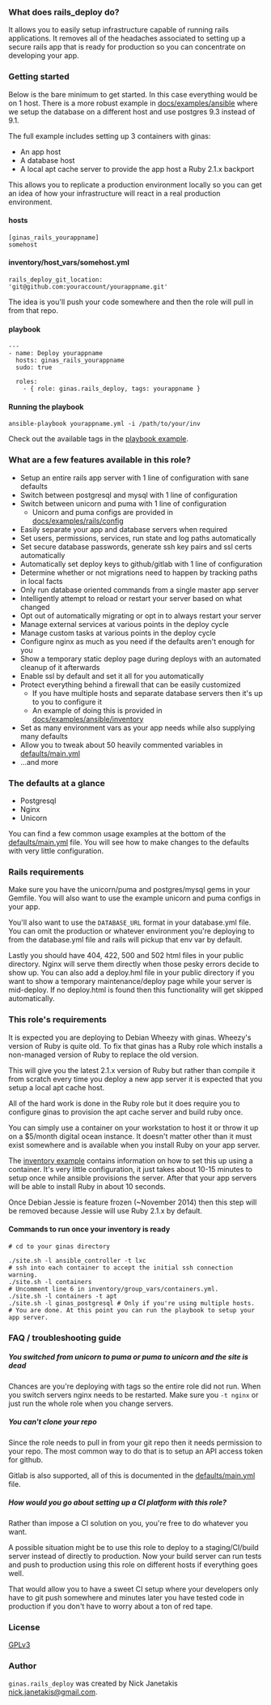 ### What does rails_deploy do?

It allows you to easily setup infrastructure capable of running rails applications. It removes all of the headaches associated to setting up a secure rails app that is ready for production so you can concentrate on developing your app.

### Getting started

Below is the bare minimum to get started. In this case everything would be on 1 host. There is a more robust example in [docs/examples/ansible](https://github.com/ginas/ginas/tree/master/playbooks/roles/ginas.rails_deploy/docs/examples/ansible) where we setup the database on a different host and use postgres 9.3 instead of 9.1.

The full example includes setting up 3 containers with ginas:

- An app host
- A database host
- A local apt cache server to provide the app host a Ruby 2.1.x backport

This allows you to replicate a production environment locally so you can get
an idea of how your infrastructure will react in a real production environment.

#### hosts

```
[ginas_rails_yourappname]
somehost
```

#### inventory/host_vars/somehost.yml

`rails_deploy_git_location: 'git@github.com:youraccount/yourappname.git'`

The idea is you'll push your code somewhere and then the role will pull in from that repo.

#### playbook

```
---
- name: Deploy yourappname
  hosts: ginas_rails_yourappname
  sudo: true

  roles:
    - { role: ginas.rails_deploy, tags: yourappname }
```

#### Running the playbook

`ansible-playbook yourappname.yml -i /path/to/your/inv`

Check out the available tags in the [playbook example](https://github.com/ginas/ginas/blob/master/playbooks/roles/ginas.rails_deploy/docs/examples/ansible/playbook/yourappname.yml).

### What are a few features available in this role?

- Setup an entire rails app server with 1 line of configuration with sane defaults
- Switch between postgresql and mysql with 1 line of configuration
- Switch between unicorn and puma with 1 line of configuration
  - Unicorn and puma configs are provided in [docs/examples/rails/config](https://github.com/ginas/ginas/tree/master/playbooks/roles/ginas.rails_deploy/docs/examples/rails/config)
- Easily separate your app and database servers when required
- Set users, permissions, services, run state and log paths automatically
- Set secure database passwords, generate ssh key pairs and ssl certs automatically
- Automatically set deploy keys to github/gitlab with 1 line of configuration
- Determine whether or not migrations need to happen by tracking paths in local facts
- Only run database oriented commands from a single master app server
- Intelligently attempt to reload or restart your server based on what changed
- Opt out of automatically migrating or opt in to always restart your server
- Manage external services at various points in the deploy cycle
- Manage custom tasks at various points in the deploy cycle
- Configure nginx as much as you need if the defaults aren't enough for you
- Show a temporary static deploy page during deploys with an automated cleanup of it afterwards
- Enable ssl by default and set it all for you automatically
- Protect everything behind a firewall that can be easily customized
  - If you have multiple hosts and separate database servers then it's up to you to configure it
  - An example of doing this is provided in [docs/examples/ansible/inventory](https://github.com/ginas/ginas/tree/master/playbooks/roles/ginas.rails_deploy/docs/examples/ansible/inventory)
- Set as many environment vars as your app needs while also supplying many defaults
- Allow you to tweak about 50 heavily commented variables in [defaults/main.yml](https://github.com/ginas/ginas/blob/master/playbooks/roles/ginas.rails_deploy/defaults/main.yml)
- ...and more

### The defaults at a glance

- Postgresql
- Nginx
- Unicorn

You can find a few common usage examples at the bottom of the [defaults/main.yml](https://github.com/ginas/ginas/blob/master/playbooks/roles/ginas.rails_deploy/defaults/main.yml) file. You will see how to make changes to the defaults with very little configuration.

### Rails requirements

Make sure you have the unicorn/puma and postgres/mysql gems in your Gemfile. You will also want to use the example unicorn and puma configs in your app.

You'll also want to use the `DATABASE_URL` format in your database.yml file. You can omit the production or whatever environment you're deploying to from the database.yml file and rails will pickup that env var by default.

Lastly you should have 404, 422, 500 and 502 html files in your public directory. Nginx will serve them directly when those pesky errors decide to show up. You can also add a deploy.hml file in your public directory if you want to show a temporary maintenance/deploy page while your server is mid-deploy. If no deploy.html is found then this functionality will get skipped automatically.

### This role's requirements

It is expected you are deploying to Debian Wheezy with ginas. Wheezy's version of Ruby is quite old. To fix that ginas has a Ruby role which installs a non-managed version of Ruby to replace the old version.

This will give you the latest 2.1.x version of Ruby but rather than compile it from scratch every time you deploy a new app server it is expected that you setup a local apt cache host.

All of the hard work is done in the Ruby role but it does require you to configure ginas to provision the apt cache server and build ruby once.

You can simply use a container on your workstation to host it or throw it up on a $5/month digital ocean instance. It doesn't matter other than it must exist somewhere and is available when you install Ruby on your app server.

The [inventory example](https://github.com/ginas/ginas/tree/master/playbooks/roles/ginas.rails_deploy/docs/examples/ansible/inventory) contains information on how to set this up using a container. It's very little configuration, it just takes about 10-15 minutes to setup once while ansible provisions the server. After that your app servers will be able to install Ruby in about 10 seconds.

Once Debian Jessie is feature frozen (~November 2014) then this step will be removed because Jessie will use Ruby 2.1.x by default.

#### Commands to run once your inventory is ready

```
# cd to your ginas directory

./site.sh -l ansible_controller -t lxc
# ssh into each container to accept the initial ssh connection warning.
./site.sh -l containers
# Uncomment line 6 in inventory/group_vars/containers.yml.
./site.sh -l containers -t apt
./site.sh -l ginas_postgresql # Only if you're using multiple hosts.
# You are done. At this point you can run the playbook to setup your app server.
```

### FAQ / troubleshooting guide

##### You switched from unicorn to puma or puma to unicorn and the site is dead
Chances are you're deploying with tags so the entire role did not run. When you switch servers nginx needs to be restarted. Make sure you `-t nginx` or just run the whole role when you change servers.

##### You can't clone your repo
Since the role needs to pull in from your git repo then it needs permission to your repo. The most common way to do that is to setup an API access token for github.

Gitlab is also supported, all of this is documented in the [defaults/main.yml](https://github.com/ginas/ginas/blob/master/playbooks/roles/ginas.rails_deploy/defaults/main.yml) file.

##### How would you go about setting up a CI platform with this role?
Rather than impose a CI solution on you, you're free to do whatever you want.

A possible situation might be to use this role to deploy to a staging/CI/build server instead of directly to production. Now your build server can run tests and push to production using this role on different hosts if everything goes well.

That would allow you to have a sweet CI setup where your developers only have to git push somewhere and minutes later you have tested code in production if you don't have to worry about a ton of red tape.

### License

[GPLv3](https://www.gnu.org/licenses/quick-guide-gplv3.html)

### Author

`ginas.rails_deploy` was created by Nick Janetakis nick.janetakis@gmail.com.
